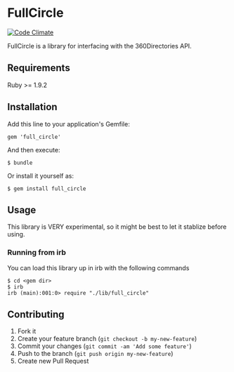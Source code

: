 # FullCircle

[![Code Climate](https://codeclimate.com/badge.png)](https://codeclimate.com/github/aaronrenner/full_circle)

FullCircle is a library for interfacing with the 360Directories API.

## Requirements

Ruby >= 1.9.2

## Installation

Add this line to your application's Gemfile:

    gem 'full_circle'

And then execute:

    $ bundle

Or install it yourself as:

    $ gem install full_circle

## Usage

This library is VERY experimental, so it might be best to let it stablize before using.

### Running from irb

You can load this library up in irb with the following commands

    $ cd <gem dir>
    $ irb
    irb (main):001:0> require "./lib/full_circle"


## Contributing

1. Fork it
2. Create your feature branch (`git checkout -b my-new-feature`)
3. Commit your changes (`git commit -am 'Add some feature'`)
4. Push to the branch (`git push origin my-new-feature`)
5. Create new Pull Request
